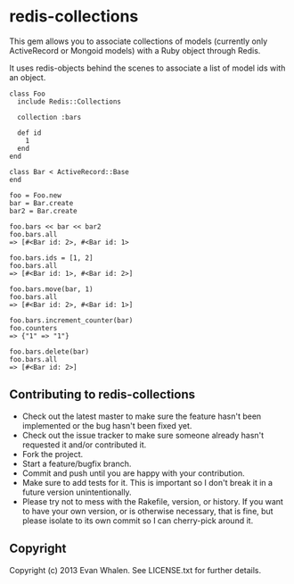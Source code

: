 # redis-collections

This gem allows you to associate collections of models (currently only ActiveRecord or Mongoid models) with a Ruby object through Redis.

It uses redis-objects behind the scenes to associate a list of model ids with an object.

~~~
class Foo
  include Redis::Collections
  
  collection :bars
  
  def id
    1
  end
end

class Bar < ActiveRecord::Base
end

foo = Foo.new
bar = Bar.create
bar2 = Bar.create

foo.bars << bar << bar2
foo.bars.all
=> [#<Bar id: 2>, #<Bar id: 1>

foo.bars.ids = [1, 2]
foo.bars.all
=> [#<Bar id: 1>, #<Bar id: 2>]

foo.bars.move(bar, 1)
foo.bars.all
=> [#<Bar id: 2>, #<Bar id: 1>]

foo.bars.increment_counter(bar)
foo.counters
=> {"1" => "1"}

foo.bars.delete(bar)
foo.bars.all
=> [#<Bar id: 2>]
~~~

## Contributing to redis-collections
 
* Check out the latest master to make sure the feature hasn't been implemented or the bug hasn't been fixed yet.
* Check out the issue tracker to make sure someone already hasn't requested it and/or contributed it.
* Fork the project.
* Start a feature/bugfix branch.
* Commit and push until you are happy with your contribution.
* Make sure to add tests for it. This is important so I don't break it in a future version unintentionally.
* Please try not to mess with the Rakefile, version, or history. If you want to have your own version, or is otherwise necessary, that is fine, but please isolate to its own commit so I can cherry-pick around it.

## Copyright

Copyright (c) 2013 Evan Whalen. See LICENSE.txt for
further details.